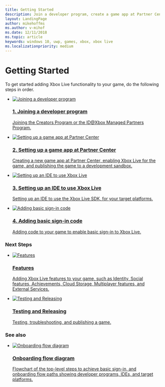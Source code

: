 ```yaml
---
title: Getting Started 
description: Join a developer program, create a game app at Partner Center, add the Xbox Live SDK to your IDE, and write basic sign-in code.
layout: LandingPage
author: mikehoffms
ms.author: v-mihof
ms.date: 12/11/2018
ms.topic: article
keywords: windows 10, uwp, games, xbox, xbox live
ms.localizationpriority: medium
---
```


<h1>Getting Started</h1>

<p>
    To get started adding Xbox Live functionality to your game, do the following steps in order.
</p>

<ul class="cardsF panelContent cols cols2">
    <li>
        <a href="join-dev-program/index.md">
            <div class="cardSize">
                <div class="cardPadding">
                    <div class="card">
                        <div class="cardImageOuter">
                            <div class="cardImage">
                                <img src="https://docs.microsoft.com/media/common/i_subscription.svg" alt="Joining a developer program"/>
                            </div>
                        </div>
                        <div class="cardText">
                            <h3>1. Joining a developer program</h3>
                            <p>Joining the Creators Program or the ID@Xbox Managed Partners Program.</p>
                        </div>
                    </div>
                </div>
            </div>
        </a>
    </li>
    <li>
        <a href="setup-partner-center/index.md">
            <div class="cardSize">
                <div class="cardPadding">
                    <div class="card">
                        <div class="cardImageOuter">
                            <div class="cardImage">
                                <img src="https://docs.microsoft.com/media/common/i_form.svg" alt="Setting up a game app at Partner Center"/>
                            </div>
                        </div>
                        <div class="cardText">
                            <h3>2. Setting up a game app at Partner Center</h3>
                            <p>Creating a new game app at Partner Center, enabling Xbox Live for the game, and publishing the game to a development sandbox.</p>
                        </div>
                    </div>
                </div>
            </div>
        </a>
    </li>
    <li>
        <a href="setup-ide/index.md">
            <div class="cardSize">
                <div class="cardPadding">
                    <div class="card">
                        <div class="cardImageOuter">
                            <div class="cardImage">
                                <img src="https://docs.microsoft.com/media/common/i_download-install.svg" alt="Setting up an IDE to use Xbox Live"/>
                            </div>
                        </div>
                        <div class="cardText">
                            <h3>3. Setting up an IDE to use Xbox Live</h3>
                            <p>Setting up an IDE to use the Xbox Live SDK, for your target platforms.</p>
                        </div>
                    </div>
                </div>
            </div>
        </a>
    </li>
    <li>
        <a href="add-signin-code/index.md">
            <div class="cardSize">
                <div class="cardPadding">
                    <div class="card">
                        <div class="cardImageOuter">
                            <div class="cardImage">
                                <img src="https://docs.microsoft.com/media/common/i_account-management.svg" alt="Adding basic sign-in code"/>
                            </div>
                        </div>
                        <div class="cardText">
                            <h3>4. Adding basic sign-in code</h3>
                            <p>Adding code to your game to enable basic sign-in to Xbox Live.</p>
                        </div>
                    </div>
                </div>
            </div>
        </a>
    </li>
</ul>


<h3>Next Steps</h3>

<ul class="cardsF panelContent cols cols2">
    <li>
        <a href="../features/index.md">
            <div class="cardSize">
                <div class="cardPadding">
                    <div class="card">
                        <div class="cardImageOuter">
                            <div class="cardImage">
                                <img src="https://docs.microsoft.com/media/common/i_drivers.svg" alt="Features"/>
                            </div>
                        </div>
                        <div class="cardText">
                            <h3>Features</h3>
                            <p>Adding Xbox Live features to your game, such as Identity, Social features, Achievements, Cloud Storage, Multiplayer features, and External Services.</p>
                        </div>
                    </div>
                </div>
            </div>
        </a>
    </li>
    <li>
        <a href="../releasing/releasing.md">
            <div class="cardSize">
                <div class="cardPadding">
                    <div class="card">
                        <div class="cardImageOuter">
                            <div class="cardImage">
                                <img src="https://docs.microsoft.com/media/common/i_test.svg" alt="Testing and Releasing"/>
                            </div>
                        </div>
                        <div class="cardText">
                            <h3>Testing and Releasing</h3>
                            <p>Testing, troubleshooting, and publishing a game.</p>
                        </div>
                    </div>
                </div>
            </div>
        </a>
    </li>
</ul>


<h3>See also</h3>

<ul class="cardsF panelContent cols cols2">
    <li>
        <a href="onboarding-flow-diagram.md">
            <div class="cardSize">
                <div class="cardPadding">
                    <div class="card">
                        <div class="cardImageOuter">
                            <div class="cardImage">
                                <img src="https://docs.microsoft.com/media/common/i_subscription.svg" alt="Onboarding flow diagram"/>
                            </div>
                        </div>
                        <div class="cardText">
                            <h3>Onboarding flow diagram</h3>
                            <p>Flowchart of the top-level steps to achieve basic sign-in, and onboarding flow paths showing developer programs, IDEs, and target platforms.</p>
                        </div>
                    </div>
                </div>
            </div>
        </a>
    </li>
</ul>
